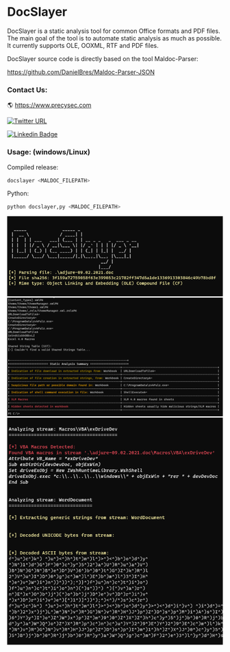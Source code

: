 <h1>DocSlayer</h1>
DocSlayer is a static analysis tool for common Office formats and PDF files.
The main goal of the tool is to automate static analysis as much as possible.
It currently supports OLE, OOXML, RTF and PDF files.

DocSlayer source code is directly based on the tool Maldoc-Parser:

https://github.com/DanielBres/Maldoc-Parser-JSON

### Contact Us:

🌎 https://www.precysec.com


[![Twitter URL](https://img.shields.io/twitter/url/https/twitter.com/bukotsunikki.svg?style=social&label=Follow%20Us)](https://twitter.com/precysec)

[![Linkedin Badge](https://img.shields.io/badge/-Follow%20Us-blue?style=flat&logo=Linkedin&logoColor=white)](https://www.linkedin.com/company/precysec)


### Usage: (windows/Linux)

Compiled release:
```bash
docslayer <MALDOC_FILEPATH>
```

Python:
```bash
python docslayer,py <MALDOC_FILEPATH>
```

<img src="./images/docslayer1.png" alt="" width="600 ">

<img src="./images/docslayer2.png" alt="" width="1000 ">

<img src="./images/docslayer3.png" alt="" width="600 ">
